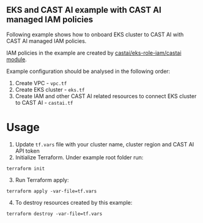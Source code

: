 ## EKS and CAST AI example with CAST AI managed IAM policies

Following example shows how to onboard EKS cluster to CAST AI with CAST AI managed IAM policies.

IAM policies in the example are created by [castai/eks-role-iam/castai module](https://github.com/castai/terraform-castai-eks-iam).

Example configuration should be analysed in the following order:
1. Create VPC - `vpc.tf`
2. Create EKS cluster - `eks.tf`
3. Create IAM and other CAST AI related resources to connect EKS cluster to CAST AI - `castai.tf`

# Usage
1. Update `tf.vars` file with your cluster name, cluster region and CAST AI API token
2. Initialize Terraform. Under example root folder run:
```
terraform init
```
3. Run Terraform apply:
```
terraform apply -var-file=tf.vars 
```
4. To destroy resources created by this example:
```
terraform destroy -var-file=tf.vars 
```
